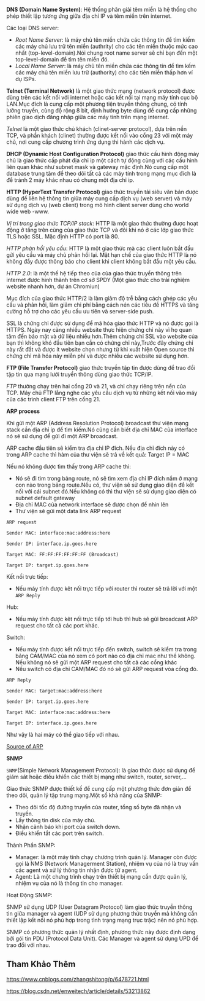 **DNS (Domain Name System)**: Hệ thống phân giải têm miền là hệ thống cho phép thiết lập tương ứng giữa địa chỉ IP và têm miền trên internet.

Các loại DNS server:
- *Root Name Server*: là máy chủ tên miền chứa các thông tin để tìm kiếm các máy chủ lưu trữ tên miền (authrity) cho các tên miền thuộc mức cao nhất (top-level-domain).Nói chung root name server sẽ chỉ bạn đến một top-level-domain để tìm tên miền đó.
- *Local Name Server*: là máy chủ tên miền chứa các thông tin để tìm kếm các máy chủ tên miền lưu trữ (authority) cho các tiên miền thấp hơn ví dụ ISPs.



**Telnet (Terminal Network)** là một giao thức mạng (network protocol) được dùng trên các kết nối với internet hoặc các kết nối tại mạng máy tính cục bộ LAN.Mục đích là cung cấp một phương tiện truyền thông chung, có tính lưỡng truyền, cùng độ rộng 8 bit, định hướng byte dùng để cung cấp những phiên giao dịch đăng nhập giữa các máy tính trên mạng internet.

*Telnet* là một giao thức chủ khách (clinet-server protocol), dựa trên nền TCP, và phần khách (clinet) thường được kết nối vào cổng 23 với một máy chủ, nơi cung cấp chương trình ứng dụng thi hành các dịch vụ. 

**DHCP (Dynamic Host Configuration Protocol)** giao thức cấu hình động máy chủ là giao thức cấp phát địa chỉ ip  một cách tự động cùng với các cấu hình liên quan khác như subnet mask và gateway mặc định.Nó cung cấp một database trung tâm để theo dõi tất cả các máy tính trong mạng mục đích là để tránh 2 máy khác nhau có chung một địa chỉ ip.

**HTTP (HyperText Transfer Protocol)** giao thức truyền tải siêu văn bản được dùng để liên hệ thông tin giữa máy cung cấp dịch vụ (web server) và máy sử dụng dịch vụ (web client) trong mô hình client server dùng cho world wide web -www.

*Vị trí trong giao thức TCP/IP stack*: HTTP là một giao thức thường được hoạt động ở tầng trên cùng của giao thức TCP và đôi khi nó ở các lớp giao thức TLS hoặc SSL. Mặc định HTTP có port là 80.

*HTTP phản hồi yêu cầu*:  HTTP là một giao thức mà các client luôn bắt đầu gửi yêu cầu và máy chủ phản hồi lại. Mặt hạn chế của giao thức HTTP là nó không đẩy được thông báo cho client khi client không bắt đầu một yêu cầu.

*HTTP 2.0*: là một thế hệ tiếp theo của của giao thức truyền thông trên internet được hình thành trên cơ sở SPDY (Một giao thức cho trải nghiệm website nhanh hơn, dự án Chromiun)

   Mục đích của giao thức HTTP/2 là làm giảm độ trễ bằng cách ghép các yêu cầu và phản hồi, làm giảm chi phí bằng cách nén các tiêu đề HTTPS và tăng cường hỗ trợ cho các yêu cầu ưu tiên và server-side push.
   
SSL là chứng chỉ được sử dụng để mã hóa giao thức HTTP và nó được gọi là HTTPS. Ngày nay càng nhiều website thực hiện chứng chỉ này vì họ quan tâm đến bảo mật và dữ liệu nhiều hơn.Thêm chứng chỉ SSL vào website của bạn thì không khó đầu tiên bạn cần có chứng chỉ này,Trước đây chứng chỉ này rất đắt và được ít website chọn nhưng từ khi xuất hiện Open source thì chứng chỉ mã hóa này miễn phí và được nhiều các website sử dụng hơn.

**FTP (File Transfer Protocol)** giao thức truyền tập tin được dùng để trao đổi tập tin qua mạng lưới truyền thông dùng giao thức TCP/IP.

*FTP* thường chạy trên hai cổng 20 và 21, và chỉ chạy riêng trên nền của TCP. Máy chủ FTP lắng nghe các yêu cầu dịch vụ từ những kết nối vào máy của các trình client FTP trên cổng 21.

**ARP process**

Khi gửi một ARP (Address Resolution Protocol) broadcast thư viện mạng stack cần địa chỉ ip để tìm kiếm.Nó cũng cần biết địa chỉ MAC của interface nó sẽ sử dụng để gửi đi một ARP broadcast.

ARP cache đầu tiên sẽ kiểm tra  địa chỉ IP đích. Nếu địa chỉ đích này có trong ARP cache thì hàm của thư viện sẽ trả về kết quả: Target IP = MAC

Nếu nó không được tìm thấy trong ARP cache thì:
- Nó sẽ đi tìm trong bảng route, nó sẽ tìm xem địa chỉ IP đích nắm ở mạng con nào trong bảng route.Nếu có, thư viện sẽ sử dụng giao diện để kết nối với cái subnet đó.Nếu không có thì thư viện sẽ sử dụng giao diện có subnet default gateway
- Địa chỉ MAC của network interface sẽ được chọn để nhìn lên
- Thư viện sẽ gửi một data link ARP request

`ARP request`

`Sender MAC: interface:mac:address:here`

`Sender IP: interface.ip.goes.here`

`Target MAC: FF:FF:FF:FF:FF:FF (Broadcast)`

`Target IP: target.ip.goes.here`

Kết nối trực tiếp:
- Nếu máy tính được kêt nối trực tiếp với router thì router sẽ trả lời với một `ARP Reply`

Hub:
- Nếu máy tính được kêt nối trực tiếp tới hub thì hub sẽ gửi broadcast ARP request cho tất cả các port khác.

Switch:
- Nếu máy tính được kết nối trực tiếp đến switch, switch sẽ kiểm tra trong bảng CAM/MAC của nó xem có port nào có địa chỉ mac như thế không. Nếu không nó sẽ gửi một ARP request cho tất cả các cổng khác
- Nếu switch có địa chỉ CAM/MAC đó nó sẽ gửi ARP request vòa cổng đó.

`ARP Reply`

`Sender MAC: target:mac:address:here`

`Sender IP: target.ip.goes.here`

`Target MAC: interface:mac:address:here`

`Target IP: interface.ip.goes.here`

Như vậy là hai máy có thể giao tiếp với nhau.

[Source of ARP](https://github.com/alex/what-happens-when#parse-url)

**SNMP**

`SNMP`(Simple Network Management Protocol): là giao thức được sử dụng để giám sát hoặc điều khiển các thiết bị mạng như switch, router, server,...

Giao thức SNMP được thiết kế để cung cấp một phương thức đơn giản để theo dõi, quản lý tập trung mạng.Một số khả năng của SNMP:
- Theo dõi tốc độ đường truyền của router, tổng số byte đã nhận và truyền.
- Lấy thông tin disk của máy chủ.
- Nhận cảnh báo khi port của switch down.
- Điều khiển tắt các port trên switch.

Thành Phần SNMP:
- Manager: là một máy tính chạy chương trình quản lý. Manager còn được gọi là NMS (Network Managerment Station), nhiệm vụ của nó là truy vấn các agent và xử lý thông tin nhận được từ agent.
- Agent: Là một chưng trình chạy trên thiết bị mạng cần được quản lý, nhiệm vụ của nó là thông tin cho manager.

Hoạt Động SNMP:

SNMP sử dụng UDP (User Datagram Protocol) làm giao thức truyền thông tin giữa manager và agent (UDP sử dụng phương thức truyền mà không cần thiết lập kết nối nó phù hợp trong tình trạng mạng trục trặc) nên nó phù hợp.

SNMP có phương thức quản lý nhất định, phương thức này được định dạng bởi gói tin PDU (Protocol Data Unit). Các Manager và agent sử dụng UPD để trao đổi với nhau.


## Tham Khảo Thêm

https://www.cnblogs.com/zhangshitong/p/6478721.html

https://blog.csdn.net/enweitech/article/details/53213862
